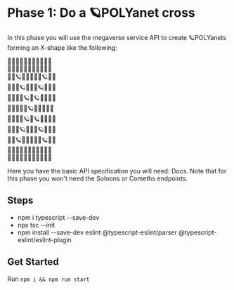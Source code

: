 # Phase 1: Do a 🪐POLYanet cross

In this phase you will use the megaverse service API to create 🪐POLYanets forming an X-shape like the following:

🌌🌌🌌🌌🌌🌌🌌🌌🌌🌌🌌  
🌌🌌🌌🌌🌌🌌🌌🌌🌌🌌🌌  
🌌🌌🪐🌌🌌🌌🌌🌌🪐🌌🌌  
🌌🌌🌌🪐🌌🌌🌌🪐🌌🌌🌌  
🌌🌌🌌🌌🪐🌌🪐🌌🌌🌌🌌  
🌌🌌🌌🌌🌌🪐🌌🌌🌌🌌🌌  
🌌🌌🌌🌌🪐🌌🪐🌌🌌🌌🌌  
🌌🌌🌌🪐🌌🌌🌌🪐🌌🌌🌌  
🌌🌌🪐🌌🌌🌌🌌🌌🪐🌌🌌  
🌌🌌🌌🌌🌌🌌🌌🌌🌌🌌🌌  
🌌🌌🌌🌌🌌🌌🌌🌌🌌🌌🌌

Here you have the basic API specification you will need: Docs. Note that for this phase you won't need the Soloons or Comeths endpoints.

## Steps

- npm i typescript --save-dev
- npx tsc --init
- npm install --save-dev eslint @typescript-eslint/parser @typescript-eslint/eslint-plugin

## Get Started

Run `npm i && npm run start`
